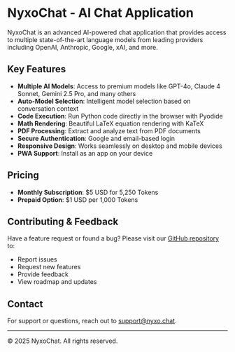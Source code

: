 # NyxoChat - AI Chat Application

NyxoChat is an advanced AI-powered chat application that provides access to multiple state-of-the-art language models from leading providers including OpenAI, Anthropic, Google, xAI, and more.

## Key Features

- **Multiple AI Models**: Access to premium models like GPT-4o, Claude 4 Sonnet, Gemini 2.5 Pro, and many others
- **Auto-Model Selection**: Intelligent model selection based on conversation context
- **Code Execution**: Run Python code directly in the browser with Pyodide
- **Math Rendering**: Beautiful LaTeX equation rendering with KaTeX
- **PDF Processing**: Extract and analyze text from PDF documents
- **Secure Authentication**: Google and email-based login
- **Responsive Design**: Works seamlessly on desktop and mobile devices
- **PWA Support**: Install as an app on your device

## Pricing

- **Monthly Subscription**: $5 USD for 5,250 Tokens
- **Prepaid Option**: $1 USD per 1,000 Tokens

## Contributing & Feedback

Have a feature request or found a bug? Please visit our [GitHub repository](https://github.com/your-username/nyxochat-feedback) to:
- Report issues
- Request new features
- Provide feedback
- View roadmap and updates

## Contact

For support or questions, reach out to support@nyxo.chat.

---

© 2025 NyxoChat. All rights reserved.
